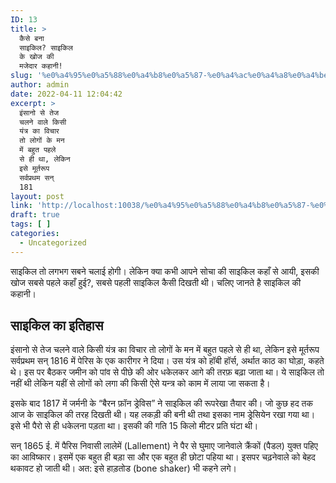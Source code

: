 ```yaml
---
ID: 13
title: >
  कैसे बना
  साइकिल? साइकिल
  के खोज की
  मजेदार कहानी!
slug: '%e0%a4%95%e0%a5%88%e0%a4%b8%e0%a5%87-%e0%a4%ac%e0%a4%a8%e0%a4%be-%e0%a4%b8%e0%a4%be%e0%a4%87%e0%a4%95%e0%a4%bf%e0%a4%b2-%e0%a4%b8%e0%a4%be%e0%a4%87%e0%a4%95%e0%a4%bf%e0%a4%b2-%e0%a4%95%e0%a5%87'
author: admin
date: 2022-04-11 12:04:42
excerpt: >
  इंसानो से तेज
  चलने वाले किसी
  यंत्र का विचार
  तो लोगों के मन
  में बहुत पहले
  से ही था, लेकिन
  इसे मूर्तरूप
  सर्वप्रथम सन्
  181
layout: post
link: 'http://localhost:10038/%e0%a4%95%e0%a5%88%e0%a4%b8%e0%a5%87-%e0%a4%ac%e0%a4%a8%e0%a4%be-%e0%a4%b8%e0%a4%be%e0%a4%87%e0%a4%95%e0%a4%bf%e0%a4%b2-%e0%a4%b8%e0%a4%be%e0%a4%87%e0%a4%95%e0%a4%bf%e0%a4%b2-%e0%a4%95%e0%a5%87/'
draft: true
tags: [ ]
categories:
  - Uncategorized
---
```

<!-- wp:paragraph -->

साइकिल तो लगभग सबने चलाई होगी। लेकिन क्या कभी आपने सोचा की साइकिल कहाँ से आयी, इसकी खोज सबसे पहले कहाँ हुई?, सबसे पहली साइकिल कैसी दिखती थी। चलिए जानते है साइकिल की कहानी।

<!-- /wp:paragraph -->

<!-- wp:heading -->

## साइकिल का इतिहास

<!-- /wp:heading -->

<!-- wp:paragraph -->

इंसानो से तेज चलने वाले किसी यंत्र का विचार तो लोगों के मन में बहुत पहले से ही था, लेकिन इसे मूर्तरूप सर्वप्रथम सन् 1816 में पेरिस के एक कारीगर ने दिया। उस यंत्र को हॉबी हॉर्स, अर्थात काठ का घोड़ा, कहते थे। इस पर बैठकर जमीन को पांव से पीछे की ओर धकेलकर आगे की तरफ़ बढ़ा जाता था। ये साइकिल तो नहीं थी लेकिन यहीं से लोगों को लगा की किसी ऐसे यन्त्र को काम में लाया जा सकता है।

<!-- /wp:paragraph -->

<!-- wp:paragraph -->

इसके बाद 1817 में जर्मनी के “बैरन फ़ॉन ड्रेविस” ने साइकिल की रूपरेखा तैयार की। जो कुछ हद तक आज के साइकिल की तरह दिखती थी। यह लकड़ी की बनी थी तथा इसका नाम ड्रेसियेन रखा गया था। इसे भी पैरो से ही धकेलना पड़ता था। इसकी की गति 15 किलो मीटर प्रति घंटा थी।

<!-- /wp:paragraph -->

<!-- wp:paragraph -->

सन् 1865 ई. में पैरिस निवासी लालेमें (Lallement) ने पैर से घुमाए जानेवाले क्रैंकों (पैडल) युक्त पहिए का आविष्कार। इसमें एक बहुत ही बड़ा सा और एक बहुत ही छोटा पहिया था। इसपर चढ़नेवाले को बेहद थकावट हो जाती थी। अत: इसे हाड़तोड (bone shaker) भी कहने लगे।

<!-- /wp:paragraph -->
